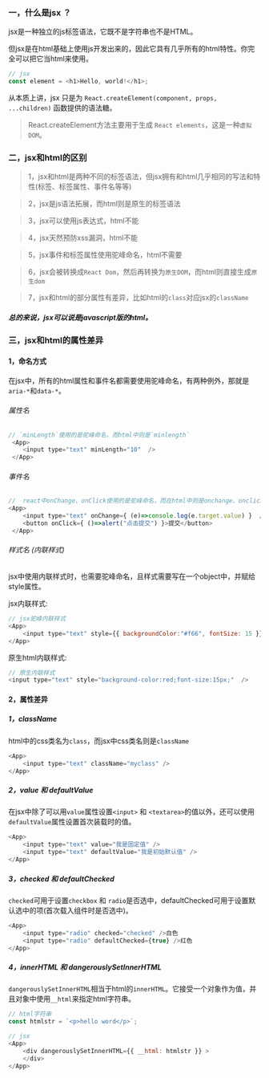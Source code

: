 ### 一，什么是jsx ？

jsx是一种独立的js标签语法，它既不是字符串也不是HTML。  

但jsx是在html基础上使用js开发出来的，因此它具有几乎所有的html特性。你完全可以把它当html来使用。
```js
// jsx
const element = <h1>Hello, world!</h1>;
```

从本质上讲，jsx 只是为 `React.createElement(component, props, ...children)` 函数提供的语法糖。

> React.createElement方法主要用于生成 `React elements`，这是一种`虚拟DOM`。

### 二，jsx和html的区别  

> 1，jsx和html是两种不同的标签语法，但jsx拥有和html几乎相同的写法和特性(标签、标签属性、事件名等等)    

> 2，jsx是js语法拓展，而html则是原生的标签语法    

> 3，jsx可以使用js表达式，html不能   

> 4，jsx天然预防xss漏洞，html不能   

> 5，jsx事件和标签属性使用驼峰命名，html不需要   

> 6，jsx会被转换成`React Dom`，然后再转换为`原生DOM`，而html则直接生成`原生dom`  

> 7，jsx和html的部分属性有差异，比如html的`class`对应jsx的`className`  

##### 总的来说，jsx可以说是javascript版的html。  

### 三，jsx和html的属性差异

#### 1，命名方式  
在jsx中，所有的html属性和事件名都需要使用驼峰命名，有两种例外，那就是`aria-*`和`data-*`。

###### 属性名  

```js
// `minLength`使用的是驼峰命名，而html中则是`minlength`
 <App>
    <input type="text" minLength="10"  />
 </App>
```
###### 事件名  

```js
//  react中onChange、onClick使用的是驼峰命名，而在html中则是onchange、onclick
<App>
    <input type="text" onChange={ (e)=>console.log(e.target.value) }  />
    <button onClick={ ()=>alert("点击提交") }>提交</button>
 </App>
```

###### 样式名 (内联样式) 
jsx中使用内联样式时，也需要驼峰命名，且样式需要写在一个object中，并赋给style属性。  

jsx内联样式:
```js  
// jsx驼峰内联样式
<App>
    <input type="text" style={{ backgroundColor:"#f66", fontSize: 15 }}  />
</App> 
```
原生html内联样式:
```js  
// 原生内联样式
<input type="text" style="background-color:red;font-size:15px;"  />
```

#### 2，属性差异

##### 1，className 
html中的css类名为`class`，而jsx中css类名则是`className`
```js  
<App>
    <input type="text" className="myclass" />
</App> 
```

##### 2，value 和 defaultValue 
在jsx中除了可以用`value`属性设置`<input>` 和 `<textarea>`的值以外，还可以使用`defaultValue`属性设置首次装载时的值。
```js  
<App>
    <input type="text" value="我是固定值" />
    <input type="text" defaultValue="我是初始默认值" />
</App> 
```

##### 3，checked 和 defaultChecked

`checked`可用于设置`checkbox` 和 `radio`是否选中，defaultChecked可用于设置默认选中的项(首次载入组件时是否选中)。
```js  
<App>
    <input type="radio" checked="checked" />白色
    <input type="radio" defaultChecked={true} />红色
</App> 
```

##### 4，innerHTML 和 dangerouslySetInnerHTML
`dangerouslySetInnerHTML`相当于html的`innerHTML`。它接受一个对象作为值，并且对象中使用`__html`来指定html字符串。
```js  
// html字符串
const htmlstr = `<p>hello word</p>`;

// jsx
<App>
    <div dangerouslySetInnerHTML={{ __html: htmlstr }} >
    </div>
</App> 
```